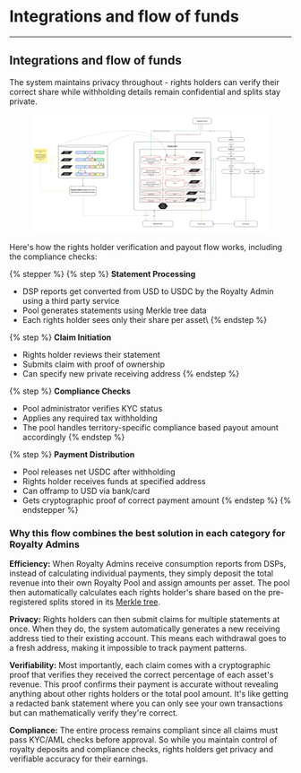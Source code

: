 # Integrations and flow of funds

***

## Integrations and flow of funds

The system maintains privacy throughout - rights holders can verify their correct share while withholding details remain confidential and splits stay private.

<figure><img src="resources/pool_design.jpg" alt=""><figcaption></figcaption></figure>

Here's how the rights holder verification and payout flow works, including the compliance checks:

{% stepper %}
{% step %}
**Statement Processing**

* DSP reports get converted from USD to USDC by the Royalty Admin using a third party service
* Pool generates statements using Merkle tree data
* Each rights holder sees only their share per asset\\
{% endstep %}

{% step %}
**Claim Initiation**

* Rights holder reviews their statement
* Submits claim with proof of ownership
* Can specify new private receiving address
{% endstep %}

{% step %}
**Compliance Checks**

* Pool administrator verifies KYC status
* Applies any required tax withholding
* The pool handles territory-specific compliance based payout amount accordingly
{% endstep %}

{% step %}
**Payment Distribution**

* Pool releases net USDC after withholding
* Rights holder receives funds at specified address
* Can offramp to USD via bank/card
* Gets cryptographic proof of correct payment amount
{% endstep %}
{% endstepper %}

### Why this flow combines the best solution in each category for Royalty Admins

**Efficiency:** When Royalty Admins receive consumption reports from DSPs, instead of calculating individual payments, they simply deposit the total revenue into their own Royalty Pool and assign amounts per asset. The pool then automatically calculates each rights holder's share based on the pre-registered splits stored in its [Merkle tree](https://docs.alchemy.com/docs/merkle-trees-in-blockchains).

**Privacy:** Rights holders can then submit claims for multiple statements at once. When they do, the system automatically generates a new receiving address tied to their existing account. This means each withdrawal goes to a fresh address, making it impossible to track payment patterns.

**Verifiability:** Most importantly, each claim comes with a cryptographic proof that verifies they received the correct percentage of each asset's revenue. This proof confirms their payment is accurate without revealing anything about other rights holders or the total pool amount. It's like getting a redacted bank statement where you can only see your own transactions but can mathematically verify they're correct.

**Compliance:** The entire process remains compliant since all claims must pass KYC/AML checks before approval. So while you maintain control of royalty deposits and compliance checks, rights holders get privacy and verifiable accuracy for their earnings.
